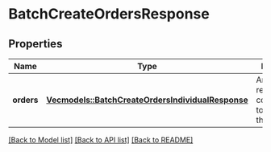 # BatchCreateOrdersResponse

## Properties

Name | Type | Description | Notes
------------ | ------------- | ------------- | -------------
**orders** | [**Vec<models::BatchCreateOrdersIndividualResponse>**](BatchCreateOrdersIndividualResponse.md) | An array of responses corresponding to orders in the request. | 

[[Back to Model list]](../README.md#documentation-for-models) [[Back to API list]](../README.md#documentation-for-api-endpoints) [[Back to README]](../README.md)


